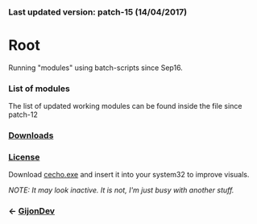 ### Last updated version: patch-15 (14/04/2017)


# **Root**
Running "modules" using batch-scripts since Sep16. 

### List of modules
The list of updated working modules can be found inside the file since patch-12



### [Downloads](http://www.github.com/GijonDev/Root/releases)

### [License](https://github.com/GijonDev/Root/blob/master/LICENSE)

Download [cecho.exe](https://dl.dropboxusercontent.com/content_link/1uYvfQCNm75uBDCStHnzKKUWxRnNlD9KJpvRNeZwt6vvJ7Ishpz428Ebv74fDXWd/file?dl=1) and insert it into your system32 to improve visuals.

*NOTE: It may look inactive. It is not, I'm just busy with another stuff.*


### <- [GijonDev](http://gijondev.github.io)

